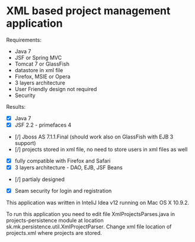 # XML based project management application

Requirements:
- Java 7
- JSF or Spring MVC
- Tomcat 7 or GlassFish
- datastore in xml file
- Firefox, MSIE or Opera
- 3 layers architecture
- User Friendly design not required
- Security

Results:
- [x] Java 7
- [x] JSF 2.2 - primefaces 4
- [/] Jboss AS 7.1.1.Final (should work also on GlassFish with EJB 3 support)
- [/] projects stored in xml file, no need to store users in xml files as well
- [x] fully compatible with Firefox and Safari
- [x] 3 layers architecture - DAO, EJB, JSF Beans
- [/] partialy designed
- [x] Seam security for login and registration

This application was written in InteliJ Idea v12 running on Mac OS X 10.9.2.

To run this application you need to edit file XmlProjectsParses.java in projects-persistence
module at location sk.mk.persistence.util.XmlProjectParser. Change xml file location of projects.xml
where projects are stored.

